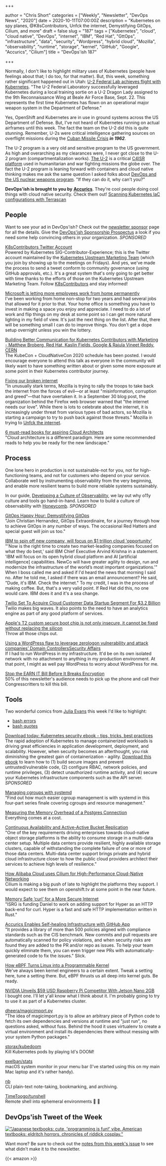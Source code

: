 +++

author = "Chris Short"
categories = ["Weekly", "Newsletter", "DevOps News", "2020"]
date = 2020-10-11T07:00:00Z
description = "Kubernetes on spy planes, @K8sContributors, Unfck the internet, Demystifying GitOps, Cilium, and more"
draft = false
slug = "187"
tags = ["Kubernetes", "cloud", "cloud native", "DevOps", "internet", "IBM", "Red Hat", "GttOps", "infrastructure", "data", "security", "Wordpress", "hybrid cloud", "Mozilla", "observability", "runtime", "storage", "kernel", "GitHub", "Google", "Accurics", "Cilium"]
title = "DevOps'ish 187"

+++

Normally, I don't like to highlight military uses of Kubernetes (people have feelings about that; I do too, for that matter). But, this week, something rather significant happened out in Utah: [U-2 Federal Lab achieves flight with Kubernetes](https://www.hill.af.mil/News/Article-Display/Article/2375297/u-2-federal-lab-achieves-flight-with-kubernetes/). "The U-2 Federal Laboratory successfully leveraged Kubernetes during a local training sortie on a U-2 Dragon Lady assigned to the 9th Reconnaissance Wing at Beale Air Force Base, Sept. 22. This represents the first time Kubernetes has flown on an operational major weapon system in the Department of Defense."

Yes, OpenShift and Kubernetes are in use in ground systems across the US Department of Defense. But, I've not heard of Kubernetes running on actual airframes until this week. The fact the team on the U-2 did this is quite stunning. Remember, U-2s were critical intelligence gathering sources on overflight missions during the [Cuban Missile Crisis](https://en.wikipedia.org/wiki/Cuban_Missile_Crisis) ***in 1962***.

The U-2 program is a very old and sensitive program to the US government. As high and overarching as my clearances were, I never got close to the U-2 program (compartmentalization works). [The U-2](https://en.wikipedia.org/wiki/Lockheed_U-2) is a critical [C4ISR platform](https://www.northropgrumman.com/c4isr/) used in humanitarian and war fighting missions the globe over. The fact the U-2 program is leaning forward with containers and cloud native thinking makes me ask the same question I asked folks about [DevOps and the US nuclear weapons program](https://youtu.be/eKOGQKHOBNg?t=655). "If they can do it, why can't you?"

**DevOps'ish is brought to you by** [**Accurics**](https://www.accurics.com/). They're cool people doing cool things with cloud native security. Check them out! [Scanning Kubernetes IaC configurations with Terrascan](https://community.accurics.com/t/scanning-kubernetes-iac-configurations-with-terrascan/51)

## People

Want to see your ad in DevOps'ish? Check out the [newsletter sponsor](https://devopsish.com/sponsor/) page for all the details. Give the [DevOps'ish Sponsorship Prospectus](https://devopsi.sh/prospectus) a look if you need some help convincing others in your organization. *SPONSORED*

[K8sContributors Twitter Account](https://twitter.com/K8sContributors)  
Powered by Kubernetes SIG-Contributor-Experience; this is the Twitter account maintained by the [Kubernetes Upstream Marketing Team](https://github.com/kubernetes/community/tree/master/communication/marketing-team) (which you join by showing up to the meetings on Fridays). And yes, we've made the process to send a tweet conform to community governance (using GitHub approvals, etc.). It's a great system that's only going to get better with time thanks to the efforts of those on the Kubernetes Upstream Marketing Team. Follow [K8sContributors](https://twitter.com/K8sContributors) and stay informed!

[Microsoft is letting more employees work from home permanently](https://www.theverge.com/2020/10/9/21508964/microsoft-remote-work-from-home-covid-19-coronavirus)  
I've been working from home non-stop for two years and had several jobs that allowed for it prior to that. Your home office is something you have to invest in making a space you enjoy and appreciate. I need to do a lot of work and flip things on my desk at some point so I can get more natural lighting in my field of view. It's just the next thing on the list. After that, there will be something small I can do to improve things. You don't get a dope setup overnight unless you win the lottery.

[Building Better Communication for Kubernetes Contributors with Marketing - Matthew Broberg, Red Hat, Kaslin Fields, Google & Rajula Vineet Reddy, CERN](https://kccncna20.sched.com/event/ekHJ/building-better-communication-for-kubernetes-contributors-with-marketing-matthew-broberg-red-hat-kaslin-fields-google-rajula-vineet-reddy-cern)  
The KubeCon + CloudNativeCon 2020 schedule has been posted. I would encourage everyone to attend this talk as everyone in the community will likely want to have something written about or given some more exposure at some point in their Kubernetes contributor journey.

[Fixing our broken internet](https://lwn.net/Articles/833625/)  
"In unusually stark terms, Mozilla is trying to rally the troops to take back the internet from the forces of evil—or at least "misinformation, corruption and greed"—that have overtaken it. In a September 30 blog post, the organization behind the Firefox web browser warned that "the internet needs our love". While there is lots to celebrate about the internet, it is increasingly under threat from various types of bad actors, so Mozilla is starting a campaign to try to push back against those threats." Mozilla in trying to [Unfck the internet](https://www.mozilla.org/en-US/firefox/unfck/).

[6 must-read books for aspiring Cloud Architects](https://www.redhat.com/architect/books-cloud-architects)  
"Cloud architecture is a different paradigm. Here are some recommended reads to help you be ready for the new landscape."

## Process

One lone hero in production is not sustainable-not for you, not for high-functioning teams, and not for customers who depend on your service. Collaborate well by instrumenting observability from the very beginning, and enable more resilient teams to build more reliable systems sustainably.

In our guide, [Developing a Culture of Observability](https://info.honeycomb.io/developing-a-culture-of-observability-devopsish?&utm_source=devopsish&utm_medium=newsletter&utm_campaign=ad&utm_content=developing-a-culture-of-observability-devopsish), we lay out why o11y culture and tools go hand-in-hand. Learn how to build a culture of observability with [Honeycomb](https://ui.honeycomb.io/signup/?&utm_source=devopsish&utm_medium=newsletter&utm_campaign=ad&utm_content=product-signup). *SPONSORED*

[GitOps Happy Hour: Demystifying GitOps](https://youtu.be/UvwcVNv61Mo)  
"Join Christian Hernandez, GitOps Extraordinaire, for a journey through how to achieve GitOps in any number of ways. The occasional Red Hatters and special guest will join us too."

[IBM to spin off new company, will focus on $1 trillion cloud 'opportunity'](https://www.wraltechwire.com/2020/10/08/ibm-to-spin-off-new-company-will-focus-on-1-trillion-cloud-opportunity/)  
"'Now is the right time to create two market-leading companies focused on what they do best,' said IBM Chief Executive Arvind Krishna in a statement. 'IBM will focus on its open hybrid cloud platform and AI [artificial intelligence] capabilities. NewCo will have greater agility to design, run and modernize the infrastructure of the world’s most important organizations.'" When I boss called me and asked if I'd heard the news that morning I said no. After he told me, I asked if there was an email announcement? He said, "Dude, it's IBM. Check the internet." To my credit, I was in the process of making coffee. But, that's a very valid point. If Red Hat did this, no one would care. IBM does it and it's a sea change.

[Twilio Set To Acquire Cloud Customer Data Startup Segment For $3.2 Billion](https://www.forbes.com/sites/alexkonrad/2020/10/09/twilio-to-acquire-cloud-startup-segment-for-3-billion/#51d4e38c2020)  
Twilio makes big waves. It also points to the need to have an analytics engine as part of any good platform of services.

[Apple's T2 custom secure boot chip is not only insecure, it cannot be fixed without replacing the silicon](https://www.theregister.com/2020/10/08/apple_t2_security_chip/)  
Throw all those chips out.

[Using a WordPress flaw to leverage zerologon vulnerability and attack companies’ Domain ControllersSecurity Affairs](https://securityaffairs.co/wordpress/109175/hacking/zerologon-dc-hack.html)  
If I had to run WordPress in my infrastructure. It'd be on its own isolated network with no attachment to anything in my production environment. At that point, I might as well pay WordPress to worry about WordPress for me.

[Stop the EARN IT Bill Before It Breaks Encryption](https://act.eff.org/action/stop-the-earn-it-bill-before-it-breaks-encryption-a7904e20-2083-4d5e-88ae-44ee5fef7a5d)  
50% of this newsletter's audience needs to pick up the phone and call their Congresscritters to kill this bill.

## Tools

Two wonderful comics from [Julia Evans](https://twitter.com/@b0rk) this week I'd like to highlight:

* [bash errors](https://wizardzines.com/comics/bash-errors/)
* [bash quotes](https://wizardzines.com/comics/bash-quotes/)

[Download today: Kubernetes security ebook - tips, tricks, best practices](https://security.stackrox.com/kubernetes-security-ebook-tips-tricks-best-practices.html?Source=DevOpsish&LSource=DevOpsish)  
The rapid adoption of Kubernetes to manage containerized workloads is driving great efficiencies in application development, deployment, and scalability. However, when security becomes an afterthought, you risk diminishing the greatest gain of containerization - agility. [Download this ebook](https://security.stackrox.com/kubernetes-security-ebook-tips-tricks-best-practices.html?Source=DevOpsish&LSource=DevOpsish) to learn how to (1) build secure images and prevent untrusted/vulnerable code, (2) configure RBAC, network policies, and runtime privileges, (3) detect unauthorized runtime activity, and (4) secure your Kubernetes infrastructure components such as the API server. *SPONSORED*

[Managing cgroups with systemd](https://www.redhat.com/sysadmin/cgroups-part-four)  
"Find out how much easier cgroup management is with systemd in this four-part series finale covering cgroups and resource management."

[Measuring the Memory Overhead of a Postgres Connection](https://blog.anarazel.de/2020/10/07/measuring-the-memory-overhead-of-a-postgres-connection/)  
Everything comes at a cost.

[Continuous Availability and Active-Active Bucket Replication](https://blog.min.io/active-active-replication/)  
"One of the key requirements driving enterprises towards cloud-native object storage platforms is the ability to consume storage in a multi-data center setup. Multiple data centers provide resilient, highly available storage clusters, capable of withstanding the complete failure of one or more of those data centers. Multi-data center support brings private and hybrid cloud infrastructure closer to how the public cloud providers architect their services to achieve high levels of resilience."

[How Alibaba Cloud uses Cilium for High-Performance Cloud-Native Networking](https://cilium.io/blog/2020/10/09/cilium-in-alibaba-cloud/)  
Cilium is making a big push of late to highlight the platforms they support. I would expect to see them on openshift.tv at some point in the near future.

[Memory Safe ‘curl’ for a More Secure Internet](https://www.abetterinternet.org/post/memory-safe-curl/)  
"ISRG is funding Daniel to work on adding support for Hyper as an HTTP back-end for curl. Hyper is a fast and safe HTTP implementation written in Rust."

[Accurics Enables Self-healing Infrastructure with GitHub App](https://www.accurics.com/blog/devops/accurics-for-github/)  
"It provides a library of more than 500 policies aligned with compliance standards such as the CIS benchmark. New commits and pull requests are automatically scanned for policy violations, and when security risks are found they are added to the PR and/or repo as issues. To help your team quickly eliminate them, you can even trigger new PRs with automatically-generated code to fix the issues." Slick.

[How eBPF Turns Linux into a Programmable Kernel](https://thenewstack.io/how-ebpf-turns-linux-into-a-programmable-kernel/)  
We've always been kernel engineers to a certain extent. Tweak a setting here, tune a setting there. But, eBPF thrusts us all deep into kernel guts. Be ready.

[NVIDIA Unveils $59 USD Raspberry Pi Competitor With Jetson Nano 2GB](https://www.phoronix.com/scan.php?page=article&item=nvidia-jetson-2gb&num=1)  
I bought one. I'll let y'all know what I think about it. I'm probably going to try to use it as part of a Kubernetes cluster.

[dheera/magicimport.py](https://github.com/dheera/magicimport.py)  
"The idea of magicimport.py is to allow an arbitrary piece of Python code to fetch its own dependencies and versions at runtime and "just run", no questions asked, without fuss. Behind the hood it uses virtualenv to create a virtual environment and install its dependencies there without messing with your system Python packages."

[storax/kubedoom](https://github.com/storax/kubedoom)  
Kill Kubernetes pods by playing Id's DOOM!

[exelban/stats](https://github.com/exelban/stats)  
macOS system monitor in your menu bar (I've started using this on my main Mac laptop and it's rather handy).

[nb](https://xwmx.github.io/nb/)  
CLI plain-text note-taking, bookmarking, and archiving.

[TimeToogo/tunshell](https://github.com/TimeToogo/tunshell)  
Remote shell into ephemeral environments 🐚 🦀

## DevOps'ish Tweet of the Week

[!["Japanese textbooks: cute, 'programming is fun!' vibe. American textbooks: eldritch horrors, chronicles of riddick cosplay."](https://devopsish.com/images/187-devopsish-tweet-of-the-week.png)](https://twitter.com/gl4cierblue/status/1313994061745975297)

Want more? Be sure to check out the [notes from this week's issue](https://devopsish.com/187/notes/) to see what didn't make it to the newsletter.

{{< amazon >}}
